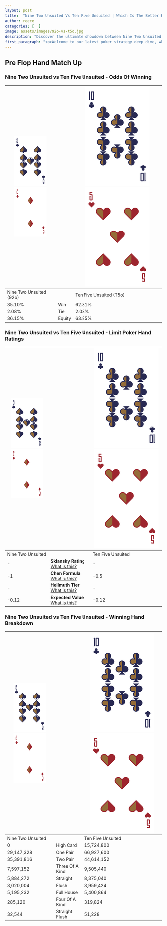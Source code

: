 ```yaml
---
layout: post
title:  "Nine Two Unsuited Vs Ten Five Unsuited | Which Is The Better Hand In Poker? A Complete Guide"
author: reece
categories: [  ]
image: assets/images/92o-vs-t5o.jpg
description: "Discover the ultimate showdown between Nine Two Unsuited and Ten Five Unsuited in poker! Uncover the odds, strategies, and scenarios where one hand triumphs over the other. Get ready to up your poker game with this thrilling analysis."
first_paragraph: "<p>Welcome to our latest poker strategy deep dive, where we're pitting two distinct hands against each other in a high-stakes showdown: Nine Two Unsuited vs Ten Five Unsuited.</p><p>In the dynamic world of poker, every decision counts, and knowing which hand holds the upper hand is key to your success at the table.</p><p>In this article, we'll dissect these two hands, explore the scenarios where one dominates the other, and equip you with the knowledge to make strategic choices that can tip the odds in your favor.</p><p>Get ready to unravel the intriguing dynamics of these poker hands and elevate your game to new heights.</p>"
---
```




[comment]: # (sp0)

## Pre Flop Hand Match Up

<div class="table hand-ratings" markdown="1"> 



### Nine Two Unsuited vs Ten Five Unsuited - Odds Of Winning


    
| ![image info](assets/images/hand1/9.png) ![image info](assets/images/hand1/2o.png) |  | ![image info](assets/images/hand2/T.png) ![image info](assets/images/hand2/5o.png) |
| -------- | -------- | -------- |
| Nine Two Unsuited (92o) |  | Ten Five Unsuited (T5o) |
| 35.10% | Win | 62.81% |
| 2.08% | Tie | 2.08% |
| 36.15% | Equity | 63.85% |




[comment]: # (sp1)



### Nine Two Unsuited vs Ten Five Unsuited - Limit Poker Hand Ratings


    
| ![image info](assets/images/hand1/9.png) ![image info](assets/images/hand1/2o.png) |  | ![image info](assets/images/hand2/T.png) ![image info](assets/images/hand2/5o.png) |
| -------- | -------- | -------- |
| Nine Two Unsuited |  | Ten Five Unsuited |
| - | **Sklansky Rating** [What is this?](/sklansky-rating-explained) | - |
| -1 | **Chen Formula** [What is this?](/chen-formula-explained) | -0.5 |
| - | **Hellmuth Tier** [What is this?](/Hellmuth-tier-explained) | - |
| -0.12 | **Expected Value** [What is this?](/expected-value-explained) | -0.12 |




[comment]: # (sp2)



### Nine Two Unsuited vs Ten Five Unsuited - Winning Hand Breakdown


    
| ![image info](assets/images/hand1/9.png) ![image info](assets/images/hand1/2o.png) |  | ![image info](assets/images/hand2/T.png) ![image info](assets/images/hand2/5o.png) |
| -------- | -------- | -------- |
| Nine Two Unsuited |  | Ten Five Unsuited |
| 0 | High Card | 15,724,800 |
| 29,147,328 | One Pair | 66,927,600 |
| 35,391,816 | Two Pair | 44,614,152 |
| 7,597,152 | Three Of A Kind | 9,505,440 |
| 5,884,272 | Straight | 8,375,040 |
| 3,020,004 | Flush | 3,959,424 |
| 5,195,232 | Full House | 5,400,864 |
| 285,120 | Four Of A Kind | 319,824 |
| 32,544 | Straight Flush | 51,228 |




[comment]: # (sp3)



</div>

[comment]: # (sp4)



[comment]: # (sp5)

